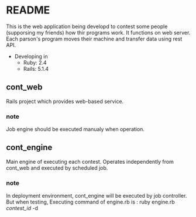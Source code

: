 # README
This is the web application being developd to contest some people (supporsing my friends) how thir programs work.
It functions on web server. Each parson's program moves their machine and transfer data using rest API.

* Developing in 
   - Ruby: 2.4
   - Rails: 5.1.4

## cont_web
Rails project which provides web-based service.

### note
Job engine should be executed manualy when operation.


## cont_engine
Main engine of executing each contest.
Operates independently from cont_web and executed by scheduled job.

### note
In deployment environment, cont_engine will be executed by job controller.
But when testing, Executing command of engine.rb is : ruby engine.rb *contest_id* -d
